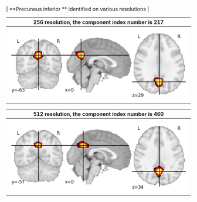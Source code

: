 


| **Precuneus inferior ** identified on various resolutions |

| 256 resolution, the component index number is 217|  
|:---:|  
| ![Component 256](../256/final/217.jpg "From component 256: Precuneus inferior ") |

| 512 resolution, the component index number is 460|  
|:---:|  
| ![Component 512](../512/final/460.jpg "From component 512: Precuneus inferior ") |